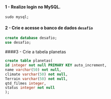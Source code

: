 #### 1 - Realize login no MySQL.
```shell
sudo mysql;
```
#### 2 - Crie e acesse o banco de dados ```desafio```
```sql
create database desafio;
use desafio;
```
####3 - Crie a tabela planetas
```sql
create table planetas(
id integer not null PRIMARY KEY auto_increment,
name varchar(50) not null,
climate varchar(50) not null,
Terrain varchar(50) not null,
qtd_filmes integer,
status integer not null
);
```
